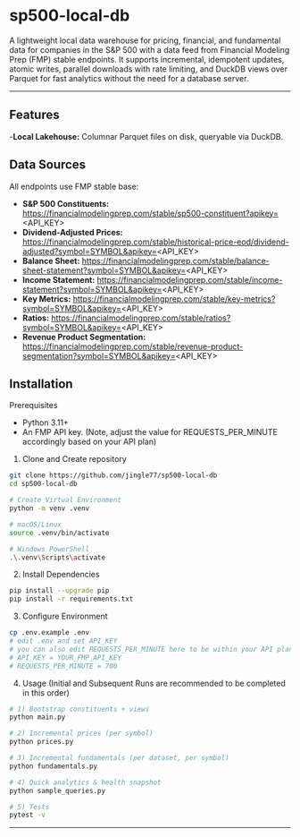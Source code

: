 # sp500-local-db

A lightweight local data warehouse for pricing, financial, and fundamental data for companies in the S&P 500 with a data feed from Financial Modeling Prep (FMP) stable endpoints. It supports incremental, idempotent updates, atomic writes, parallel downloads with rate limiting, and DuckDB views over Parquet for fast analytics without the need for a database server.

---
## Features
-**Local Lakehouse:** Columnar Parquet files on disk, queryable via DuckDB.

## Data Sources
All endpoints use FMP stable base:

- **S&P 500 Constituents:** https://financialmodelingprep.com/stable/sp500-constituent?apikey=<API_KEY>
- **Dividend-Adjusted Prices:** https://financialmodelingprep.com/stable/historical-price-eod/dividend-adjusted?symbol=SYMBOL&apikey=<API_KEY>
- **Balance Sheet:** https://financialmodelingprep.com/stable/balance-sheet-statement?symbol=SYMBOL&apikey=<API_KEY>
- **Income Statement:** https://financialmodelingprep.com/stable/income-statement?symbol=SYMBOL&apikey=<API_KEY>
- **Key Metrics:** https://financialmodelingprep.com/stable/key-metrics?symbol=SYMBOL&apikey=<API_KEY>
- **Ratios:** https://financialmodelingprep.com/stable/ratios?symbol=SYMBOL&apikey=<API_KEY>
- **Revenue Product Segmentation:** https://financialmodelingprep.com/stable/revenue-product-segmentation?symbol=SYMBOL&apikey=<API_KEY>

## Installation

Prerequisites
- Python 3.11+
- An FMP API key. (Note, adjust the value for REQUESTS_PER_MINUTE accordingly based on your API plan)

1. Clone and Create repository 
```bash
git clone https://github.com/jingle77/sp500-local-db
cd sp500-local-db

# Create Virtual Environment
python -m venv .venv

# macOS/Linux
source .venv/bin/activate

# Windows PowerShell
.\.venv\Scripts\activate
```

2. Install Dependencies
```bash
pip install --upgrade pip
pip install -r requirements.txt
```

3. Configure Environment
```bash
cp .env.example .env
# edit .env and set API_KEY
# you can also edit REQUESTS_PER_MINUTE here to be within your API plan's threshold
# API_KEY = YOUR_FMP_API_KEY
# REQUESTS_PER_MINUTE = 700
```

4. Usage (Initial and Subsequent Runs are recommended to be completed in this order)
```bash
# 1) Bootstrap constituents + views
python main.py

# 2) Incremental prices (per symbol)
python prices.py

# 3) Incremental fundamentals (per dataset, per symbol)
python fundamentals.py

# 4) Quick analytics & health snapshot
python sample_queries.py

# 5) Tests
pytest -v
```
---
